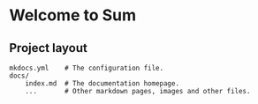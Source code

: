 # Welcome to Sum


## Project layout

    mkdocs.yml    # The configuration file.
    docs/
        index.md  # The documentation homepage.
        ...       # Other markdown pages, images and other files.
